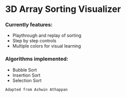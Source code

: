 # 3D Array Sorting Visualizer

### Currently features:
- Playthrough and replay of sorting
- Step by step controls
- Multiple colors for visual learning

### Algorithms implemented:
- Bubble Sort
- Insertion Sort
- Selection Sort




`Adapted from Ashwin Athappan`
